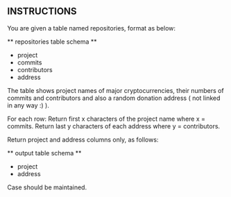 ## INSTRUCTIONS

You are given a table named repositories, format as below:

** repositories table schema **

- project
- commits
- contributors
- address


The table shows project names of major cryptocurrencies, their numbers of commits and contributors and also a random donation address ( not linked in any way :) ).

For each row: Return first x characters of the project name where x = commits. Return last y characters of each address where y = contributors.

Return project and address columns only, as follows:

** output table schema **

- project
- address


Case should be maintained.